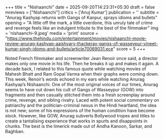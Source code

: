 +++
title = "Nishaanchi"
date = 2025-09-20T14:23:31+05:30
draft = false
mreviews = ["Nishaanchi"]
critics = ['Anuj Kumar']
publication = ''
subtitle = "Anurag Kashyap returns with Gangs of Kanpur, sprays idioms and bullets"
opening = "A little off the mark, a little overdone, this unruly tale of crime and revenge feels like an indulgent tribute to the best of the filmmaker"
img = 'nishaanchi-9.jpeg'
media = 'print'
source = "https://www.thehindu.com/entertainment/movies/nishaanchi-movie-review-anurag-kashyap-aaishvary-thackeray-gangs-of-wasseypur-vineet-kumar-singh-idoms-and-bullets/article70069031.ece"
score = 5
+++

Noted French filmmaker and screenwriter Jean Renoir once said, a director makes only one movie in his life. Then he breaks it up and makes it again. A decade back, I related to this famous quote while watching movies of Mahesh Bhatt and Ram Gopal Varma when their graphs were coming down. This week, Renoir’s words echoed in my ears while watching Anurag Kashyap’s Nishaanchi. One of the most original voices of our times, Anurag seems to have cut down his cult of Gangs of Wasseypur (GOW) into fragments and then casually stitched them into a fresh screenplay around crime, revenge, and sibling rivalry. Laced with potent social commentary on patriarchy and the politician-criminal nexus in the Hindi heartland, the idea is not new; some of his expressions of the human condition have become stock. However, like GOW, Anurag subverts Bollywood tropes and titles to create a tantalising experience that works in spurts and disappoints in chunks. The best is the limerick made out of Andha Kanoon, Sarkar, and Baghban.
